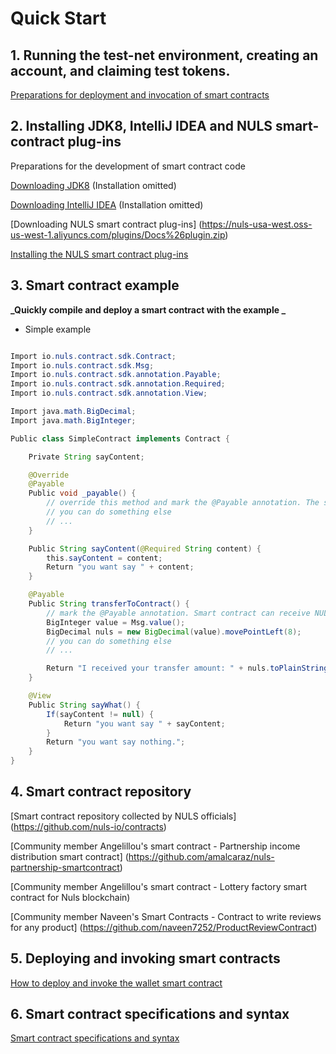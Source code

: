 # Quick Start

## 1. Running the test-net environment, creating an account, and claiming test tokens.

[Preparations for deployment and invocation of smart contracts](/NULS1.0/connectTestnet.html)


## 2. Installing JDK8, IntelliJ IDEA and NULS smart-contract plug-ins

Preparations for the development of smart contract code

[Downloading JDK8](https://www.oracle.com/technetwork/java/javase/downloads/jdk8-downloads-2133151.html) (Installation omitted)

[Downloading IntelliJ IDEA](https://www.jetbrains.com/idea/download/) (Installation omitted)

[Downloading NULS smart contract plug-ins] 
(https://nuls-usa-west.oss-us-west-1.aliyuncs.com/plugins/Docs%26plugin.zip)

[Installing the NULS smart contract plug-ins](/NULS1.0/ideaPlugin.html)

## 3. Smart contract example

**_Quickly compile and deploy a smart contract with the example _**

* Simple example

```java

Import io.nuls.contract.sdk.Contract;
Import io.nuls.contract.sdk.Msg;
Import io.nuls.contract.sdk.annotation.Payable;
Import io.nuls.contract.sdk.annotation.Required;
Import io.nuls.contract.sdk.annotation.View;

Import java.math.BigDecimal;
Import java.math.BigInteger;

Public class SimpleContract implements Contract {

    Private String sayContent;

    @Override
    @Payable
    Public void _payable() {
        // override this method and mark the @Payable annotation. The smart contract can receive direct transfer of the NULS wallet assets
        // you can do something else
        // ...
    }

    Public String sayContent(@Required String content) {
        this.sayContent = content;
        Return "you want say " + content;
    }

    @Payable
    Public String transferToContract() {
        // mark the @Payable annotation. Smart contract can receive NULS when invoking this method
        BigInteger value = Msg.value();
        BigDecimal nuls = new BigDecimal(value).movePointLeft(8);
        // you can do something else
        // ...

        Return "I received your transfer amount: " + nuls.toPlainString();
    }

    @View
    Public String sayWhat() {
        If(sayContent != null) {
            Return "you want say " + sayContent;
        }
        Return "you want say nothing.";
    }
}

```

## 4. Smart contract repository

[Smart contract repository collected by NULS officials] (https://github.com/nuls-io/contracts)

[Community member Angelillou's smart contract - Partnership income distribution smart contract] (https://github.com/amalcaraz/nuls-partnership-smartcontract)

[Community member Angelillou's smart contract - Lottery factory smart contract for Nuls blockchain)

[Community member Naveen's Smart Contracts - Contract to write reviews for any product] (https://github.com/naveen7252/ProductReviewContract)

## 5. Deploying and invoking smart contracts

[How to deploy and invoke the wallet smart contract](/NULS1.0/GUIForSmartContract.html)

## 6. Smart contract specifications and syntax

[Smart contract specifications and syntax](/NULS1.0/developerManual.html)